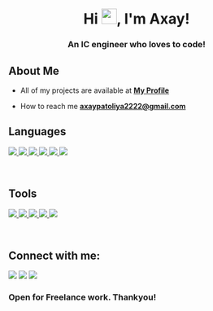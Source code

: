 <h1 align="center">Hi <img src="https://raw.githubusercontent.com/MartinHeinz/MartinHeinz/master/wave.gif" width="30px">, I'm Axay!</h1>
<h3 align="center">An IC engineer who loves to code!</h3>


## About Me

- All of my projects are available at **[My Profile](https://github.io/AxayPatoliya/)**

- How to reach me **axaypatoliya2222@gmail.com**

## Languages 

<p align="left"> 
    <a href="https://www.w3.org/html/" target="_blank"> <img src="https://img.icons8.com/color/48/000000/html-5.png"/> </a> 
    <a href="https://www.w3schools.com/css/" target="_blank"> <img src="https://img.icons8.com/color/48/000000/css3.png"/> </a> 
    <a href="https://getbootstrap.com" target="_blank"> <img src="https://img.icons8.com/color/48/000000/bootstrap.png"/> </a> 
    <a href="https://www.python.org" target="_blank"> <img src="https://img.icons8.com/color/48/000000/python.png"/> </a>
    <a href="https://www.python.org" target="_blank"> <img src="https://img.icons8.com/color/48/000000/javascript.png"/> </a>
    <a href="https://www.python.org" target="_blank"> <img src="https://img.icons8.com/color/48/000000/c.png"/> </a>
</p>
<br/>

## Tools

<p align="left">
    <a href="https://www.jetbrains.com/pycharm/" target="_blank"> <img src="https://img.icons8.com/color/50/000000/pycharm.png"/> </a>
    <a href="https://visualstudio.microsoft.com/" target="_blank"> <img src="https://img.icons8.com/color/48/000000/visual-studio.png"/> </a>
    <a href="https://visualstudio.microsoft.com/" target="_blank"> <img src="https://img.icons8.com/color/48/000000/atom-editor.png"/> </a>
    <a href="https://visualstudio.microsoft.com/" target="_blank"> <img src="https://img.icons8.com/color/48/000000/linux.png"/> </a>
    <a href="https://visualstudio.microsoft.com/" target="_blank"> <img src="https://img.icons8.com/color/48/000000/github.png"/> </a>
</p>    
<br/>

## Connect with me:
<p align="left">

<a href = "https://www.linkedin.com/in/axay-patoliya-0458921b8"><img src="https://img.icons8.com/fluent/48/000000/linkedin.png"/></a>
<a href = "https://twitter.com/AxayPatoliya2"><img src="https://img.icons8.com/fluent/48/000000/twitter.png"/></a>
<a href = "https://www.instagram.com/axay_11/"><img src="https://img.icons8.com/fluent/48/000000/instagram-new.png"/></a>

</p>

### Open for Freelance work. Thankyou!

</p>
